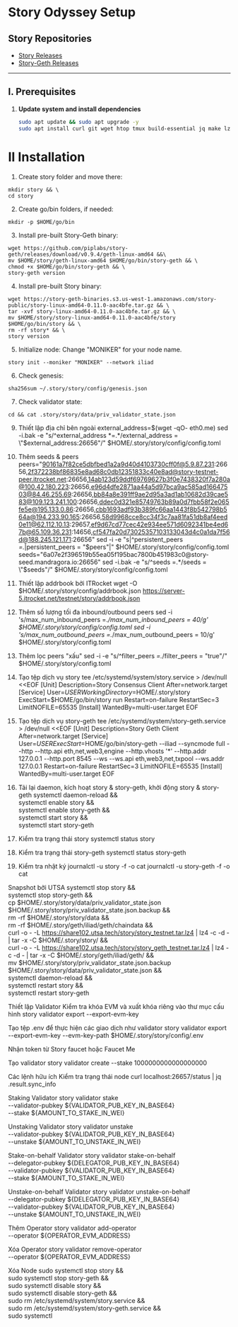 # Story Odyssey Setup

## **Story Repositories**
- [Story Releases](https://github.com/piplabs/story/releases/)
- [Story-Geth Releases](https://github.com/piplabs/story-geth/releases)

---

## **I. Prerequisites**

1. **Update system and install dependencies**
   ```bash
   sudo apt update && sudo apt upgrade -y
   sudo apt install curl git wget htop tmux build-essential jq make lz4 gcc unzip -y
# II Installation
   1. Create story folder and move there:
  ```
  mkdir story && \
  cd story
  ```

   2. Create go/bin folders, if needed:
  ```
  mkdir -p $HOME/go/bin
  ```

   3. Install pre-built Story-Geth binary:
  ```
  wget https://github.com/piplabs/story-geth/releases/download/v0.9.4/geth-linux-amd64 &&\
  mv $HOME/story/geth-linux-amd64 $HOME/go/bin/story-geth && \
  chmod +x $HOME/go/bin/story-geth && \
  story-geth version
  ```

   4. Install pre-built Story binary:
  ```
wget https://story-geth-binaries.s3.us-west-1.amazonaws.com/story-public/story-linux-amd64-0.11.0-aac4bfe.tar.gz && \
tar -xvf story-linux-amd64-0.11.0-aac4bfe.tar.gz && \
mv $HOME/story/story-linux-amd64-0.11.0-aac4bfe/story $HOME/go/bin/story && \
rm -rf story* && \
story version
 ```

  5. Initialize node:
   Change "MONIKER" for your node name.
 ```
story init --moniker "MONIKER" --network iliad
 ```

  6. Check genesis:
 ```
sha256sum ~/.story/story/config/genesis.json
 ```

  7. Check validator state:
 ```
cd && cat .story/story/data/priv_validator_state.json
 ```

9. Thiết lập địa chỉ bên ngoài
external_address=$(wget -qO- eth0.me)
sed -i.bak -e "s/^external_address *=.*/external_address = \"$external_address:26656\"/" $HOME/.story/story/config/config.toml

10. Thêm seeds & peers
peers="90161a7f82ce5dbfbed1a2a9d40d4103730cff0f@5.9.87.231:26656,2f372238bf86835e8ad68c0db12351833c40e8ad@story-testnet-peer.itrocket.net:26656,14ab123d59ddf69769627b3f0e7438320f7a280a@100.42.180.223:26656,e96d4dfe2871aa44a5d97bca9ac585ad16647503@84.46.255.69:26656,bb84a8e391ff9ae2d95a3ad1ab10682d39cae583@109.123.241.100:26656,ddec0d321e85749763b89a0d7fbb58f2e065fe5e@195.133.0.86:26656,cbb1693adf93b389fc66aa1443f8b542798b564a@194.233.90.165:26656,58d9968cce8cc34f3c7aa81fa51db8af4eed0e11@62.112.10.13:29657,ef9d67cd77cec42e934ee571d6092341be4ed67b@65.109.36.231:14656,cf547fa20d73025357103133043d4c0a1da7f56d@188.245.121.171:26656"
sed -i -e "s|^persistent_peers *=.*|persistent_peers = \"$peers\"|" $HOME/.story/story/config/config.toml
seeds="6a07e2f396519b55ea05f195bac7800b451983c0@story-seed.mandragora.io:26656"
sed -i.bak -e "s/^seeds =.*/seeds = \"$seeds\"/" $HOME/.story/story/config/config.toml

11. Thiết lập addrbook bởi ITRocket
wget -O $HOME/.story/story/config/addrbook.json https://server-5.itrocket.net/testnet/story/addrbook.json

12. Thêm số lượng tối đa inbound/outbound peers
sed -i 's/max_num_inbound_peers =.*/max_num_inbound_peers = 40/g' $HOME/.story/story/config/config.toml
sed -i 's/max_num_outbound_peers =.*/max_num_outbound_peers = 10/g' $HOME/.story/story/config.toml

13. Thêm lọc peers "xấu"
sed -i -e "s/^filter_peers *=.*/filter_peers = \"true\"/" $HOME/.story/story/config.toml

14. Tạo tệp dịch vụ story
tee /etc/systemd/system/story.service > /dev/null <<EOF
[Unit]
Description=Story Consensus Client
After=network.target
[Service]
User=$USER
WorkingDirectory=$HOME/.story/story
ExecStart=$HOME/go/bin/story run
Restart=on-failure
RestartSec=3
LimitNOFILE=65535
[Install]
WantedBy=multi-user.target
EOF

15. Tạo tệp dịch vụ story-geth
tee /etc/systemd/system/story-geth.service > /dev/null <<EOF
[Unit]
Description=Story Geth Client
After=network.target
[Service]
User=$USER
ExecStart=$HOME/go/bin/story-geth --iliad --syncmode full --http --http.api eth,net,web3,engine --http.vhosts '*' --http.addr 127.0.0.1 --http.port 8545 --ws --ws.api eth,web3,net,txpool --ws.addr 127.0.0.1
Restart=on-failure
RestartSec=3
LimitNOFILE=65535
[Install]
WantedBy=multi-user.target
EOF

16. Tải lại daemon, kích hoạt story & story-geth, khởi động story & story-geth
systemctl daemon-reload && \
systemctl enable story && \
systemctl enable story-geth && \
systemctl start story && \
systemctl start story-geth

17. Kiểm tra trạng thái story
systemctl status story

18. Kiểm tra trạng thái story-geth
systemctl status story-geth

19. Kiểm tra nhật ký
journalctl -u story -f -o cat
journalctl -u story-geth -f -o cat

Snapshot bởi UTSA
systemctl stop story && \
systemctl stop story-geth && \
cp $HOME/.story/story/data/priv_validator_state.json $HOME/.story/story/priv_validator_state.json.backup && \
rm -rf $HOME/.story/story/data && \
rm -rf $HOME/.story/geth/iliad/geth/chaindata && \
curl -o - -L https://share102.utsa.tech/story/story_testnet.tar.lz4 | lz4 -c -d - | tar -x -C $HOME/.story/story/ && \
curl -o - -L https://share102.utsa.tech/story/story_geth_testnet.tar.lz4 | lz4 -c -d - | tar -x -C $HOME/.story/geth/iliad/geth/ && \
mv $HOME/.story/story/priv_validator_state.json.backup $HOME/.story/story/data/priv_validator_state.json && \
systemctl daemon-reload && \
systemctl restart story && \
systemctl restart story-geth

Thiết lập Validator
Kiểm tra khóa EVM và xuất khóa riêng vào thư mục cấu hình
story validator export --export-evm-key

Tạo tệp .env để thực hiện các giao dịch như validator
story validator export --export-evm-key --evm-key-path $HOME/.story/story/config/.env

Nhận token từ Story faucet hoặc Faucet Me

Tạo validator
story validator create --stake 1000000000000000000

Các lệnh hữu ích
Kiểm tra trạng thái node
curl localhost:26657/status | jq .result.sync_info

Staking Validator
story validator stake \
   --validator-pubkey ${VALIDATOR_PUB_KEY_IN_BASE64} \
   --stake ${AMOUNT_TO_STAKE_IN_WEI}

Unstaking Validator
story validator unstake \
  --validator-pubkey ${VALIDATOR_PUB_KEY_IN_BASE64} \
  --unstake ${AMOUNT_TO_UNSTAKE_IN_WEI}

Stake-on-behalf Validator
story validator stake-on-behalf \
  --delegator-pubkey ${DELEGATOR_PUB_KEY_IN_BASE64} \
  --validator-pubkey ${VALIDATOR_PUB_KEY_IN_BASE64} \
  --stake ${AMOUNT_TO_STAKE_IN_WEI}

Unstake-on-behalf Validator
story validator unstake-on-behalf \
  --delegator-pubkey ${DELEGATOR_PUB_KEY_IN_BASE64} \
  --validator-pubkey ${VALIDATOR_PUB_KEY_IN_BASE64} \
  --unstake ${AMOUNT_TO_UNSTAKE_IN_WEI}

Thêm Operator
story validator add-operator \
  --operator ${OPERATOR_EVM_ADDRESS}

Xóa Operator
story validator remove-operator \
  --operator ${OPERATOR_EVM_ADDRESS}

Xóa Node
sudo systemctl stop story && \
sudo systemctl stop story-geth && \
sudo systemctl disable story && \
sudo systemctl disable story-geth && \
sudo rm /etc/systemd/system/story.service && \
sudo rm /etc/systemd/system/story-geth.service && \
sudo systemctl
